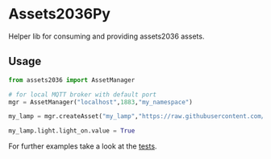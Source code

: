 # Assets2036Py

Helper lib for consuming and providing assets2036 assets.

## Usage
```python
from assets2036 import AssetManager

# for local MQTT broker with default port
mgr = AssetManager("localhost",1883,"my_namespace")

my_lamp = mgr.createAsset("my_lamp","https://raw.githubusercontent.com/boschresearch/assets2036-submodels/master/light.json")

my_lamp.light.light_on.value = True
```
For further examples take a look at the [tests](tests/test_asset.py).
